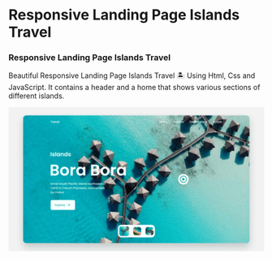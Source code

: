 # Responsive Landing Page Islands Travel 

### Responsive Landing Page Islands Travel
Beautiful Responsive Landing Page Islands Travel 🏝️ Using Html, Css and JavaScript. It contains a header and a home that shows various sections of different islands.

![Landing Page Travel](/preview.png)
